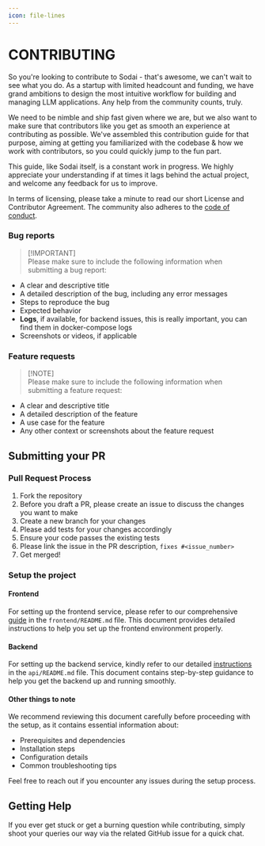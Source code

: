 ```yaml
---
icon: file-lines
---
```


# CONTRIBUTING

So you're looking to contribute to Sodai - that's awesome, we can't wait to see what you do. As a startup with limited headcount and funding, we have grand ambitions to design the most intuitive workflow for building and managing LLM applications. Any help from the community counts, truly.

We need to be nimble and ship fast given where we are, but we also want to make sure that contributors like you get as smooth an experience at contributing as possible. We've assembled this contribution guide for that purpose, aiming at getting you familiarized with the codebase & how we work with contributors, so you could quickly jump to the fun part.

This guide, like Sodai itself, is a constant work in progress. We highly appreciate your understanding if at times it lags behind the actual project, and welcome any feedback for us to improve.

In terms of licensing, please take a minute to read our short License and Contributor Agreement. The community also adheres to the [code of conduct](https://github.com/hexdocom/sodai/blob/main/CODE_OF_CONDUCT.md).

### Bug reports

> \[!IMPORTANT]
> \
> Please make sure to include the following information when submitting a bug report:

* A clear and descriptive title
* A detailed description of the bug, including any error messages
* Steps to reproduce the bug
* Expected behavior
* **Logs**, if available, for backend issues, this is really important, you can find them in docker-compose logs
* Screenshots or videos, if applicable

### Feature requests

> \[!NOTE]
> \
> Please make sure to include the following information when submitting a feature request:

* A clear and descriptive title
* A detailed description of the feature
* A use case for the feature
* Any other context or screenshots about the feature request


## Submitting your PR

### Pull Request Process

1. Fork the repository
2. Before you draft a PR, please create an issue to discuss the changes you want to make
3. Create a new branch for your changes
4. Please add tests for your changes accordingly
5. Ensure your code passes the existing tests
6. Please link the issue in the PR description, `fixes #<issue_number>`
7. Get merged!

### Setup the project

#### Frontend

For setting up the frontend service, please refer to our comprehensive [guide](https://github.com/hexdocom/sodai/blob/main/frontend/WEB_README.md) in the `frontend/README.md` file. This document provides detailed instructions to help you set up the frontend environment properly.

#### Backend

For setting up the backend service, kindly refer to our detailed [instructions](https://github.com/hexdocom/sodai/blob/main/API_README.md) in the `api/README.md` file. This document contains step-by-step guidance to help you get the backend up and running smoothly.

#### Other things to note

We recommend reviewing this document carefully before proceeding with the setup, as it contains essential information about:

* Prerequisites and dependencies
* Installation steps
* Configuration details
* Common troubleshooting tips

Feel free to reach out if you encounter any issues during the setup process.

## Getting Help

If you ever get stuck or get a burning question while contributing, simply shoot your queries our way via the related GitHub issue for a quick chat.
